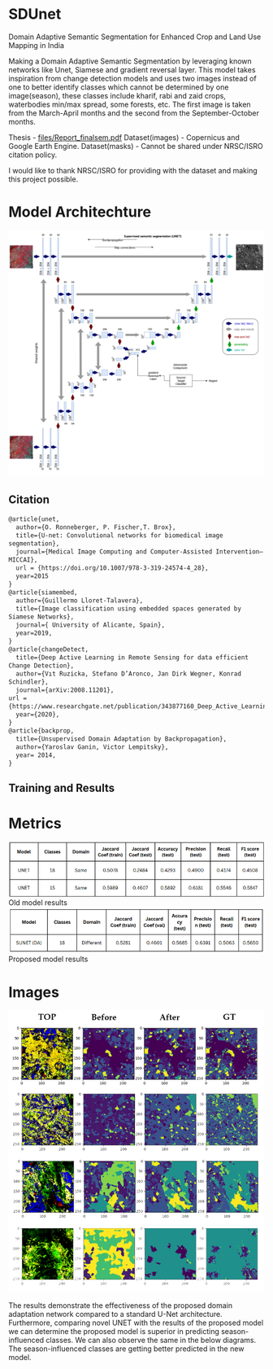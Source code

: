 # SDUnet
Domain Adaptive Semantic Segmentation for Enhanced Crop and Land Use Mapping in India

Making a Domain Adaptive Semantic Segmentation by leveraging known networks like Unet, Siamese and gradient reversal layer. This model takes inspiration from change detection models and uses two images instead of one to better identify classes which cannot be determined by one image(season), these classes include kharif, rabi and zaid crops, waterbodies min/max spread, some forests, etc. The first image is taken from the March-April months and the second from the September-October months. 

Thesis - [files/Report_finalsem.pdf](files/Report_finalsem.pdf)
Dataset(images) - Copernicus and Google Earth Engine.
Dataset(masks) - Cannot be shared under NRSC/ISRO citation policy.

I would like to thank NRSC/ISRO for providing with the dataset and making this project possible.

# Model Architechture
![files/U-Net_GRLsia.png](files/U-Net_GRLsia.png)

## Citation
```
@article{unet,
  author={O. Ronneberger, P. Fischer,T. Brox},
  title={U-net: Convolutional networks for biomedical image segmentation},
  journal={Medical Image Computing and Computer-Assisted Intervention–MICCAI},
  url = {https://doi.org/10.1007/978-3-319-24574-4_28},
  year=2015
}
@article{siamembed,
  author={Guillermo Lloret-Talavera},
  title={Image classification using embedded spaces generated by Siamese Networks},
  journal={ University of Alicante, Spain},
  year=2019,
}
@article{changeDetect,
  title={Deep Active Learning in Remote Sensing for data efficient Change Detection},
  author={Vıt Ruzicka, Stefano D’Aronco, Jan Dirk Wegner, Konrad Schindler},
  journal={arXiv:2008.11201},
url ={https://www.researchgate.net/publication/343877160_Deep_Active_Learning_in_Remote_Sensing_for_data_efficient_Change_Detection},
  year={2020},
}
@article{backprop,
  title={Unsupervised Domain Adaptation by Backpropagation},
  author={Yaroslav Ganin, Victor Lempitsky},
  year= 2014,
}
```

## Training and Results

# Metrics
![files/Ot1.png](files/Ot1.png)
Old model results
![files/nt1.png](files/nt1.png)
Proposed model results

# Images
![files/ress0opng.png](files/ress0opng.png)

The results demonstrate the effectiveness of the proposed domain adaptation network compared to a standard U-Net architecture. 
Furthermore, comparing novel UNET with the results of the proposed model we can determine the proposed model is superior in predicting season-influenced classes. We can also observe the same in the below diagrams. The season-influenced classes are getting better predicted in the new model. 
